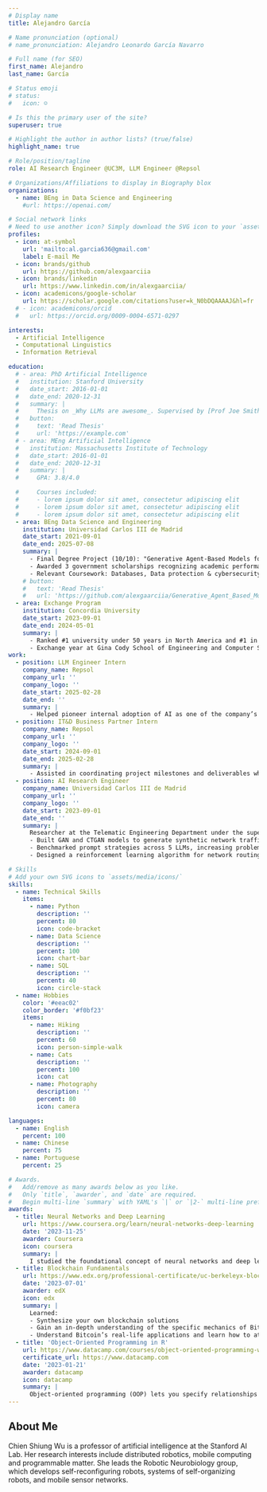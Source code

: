 ```yaml
---
# Display name
title: Alejandro García

# Name pronunciation (optional)
# name_pronunciation: Alejandro Leonardo García Navarro

# Full name (for SEO)
first_name: Alejandro 
last_name: García

# Status emoji
# status:
#   icon: ☺️

# Is this the primary user of the site?
superuser: true

# Highlight the author in author lists? (true/false)
highlight_name: true

# Role/position/tagline
role: AI Research Engineer @UC3M, LLM Engineer @Repsol

# Organizations/Affiliations to display in Biography blox
organizations:
  - name: BEng in Data Science and Engineering
    #url: https://openai.com/

# Social network links
# Need to use another icon? Simply download the SVG icon to your `assets/media/icons/` folder.
profiles:
  - icon: at-symbol
    url: 'mailto:al.garcia636@gmail.com'
    label: E-mail Me
  - icon: brands/github
    url: https://github.com/alexgaarciia
  - icon: brands/linkedin
    url: https://www.linkedin.com/in/alexgaarciia/
  - icon: academicons/google-scholar
    url: https://scholar.google.com/citations?user=k_N0bDQAAAAJ&hl=fr
  # - icon: academicons/orcid
  #   url: https://orcid.org/0009-0004-6571-0297

interests:
  - Artificial Intelligence
  - Computational Linguistics
  - Information Retrieval

education:
  # - area: PhD Artificial Intelligence
  #   institution: Stanford University
  #   date_start: 2016-01-01
  #   date_end: 2020-12-31
  #   summary: |
  #     Thesis on _Why LLMs are awesome_. Supervised by [Prof Joe Smith](https://example.com). Presented papers at 5 IEEE conferences with the contributions being published in 2 Springer journals.
  #   button:
  #     text: 'Read Thesis'
  #     url: 'https://example.com'
  # - area: MEng Artificial Intelligence
  #   institution: Massachusetts Institute of Technology
  #   date_start: 2016-01-01
  #   date_end: 2020-12-31
  #   summary: |
  #     GPA: 3.8/4.0

  #     Courses included:
  #     - lorem ipsum dolor sit amet, consectetur adipiscing elit
  #     - lorem ipsum dolor sit amet, consectetur adipiscing elit
  #     - lorem ipsum dolor sit amet, consectetur adipiscing elit
  - area: BEng Data Science and Engineering
    institution: Universidad Carlos III de Madrid
    date_start: 2021-09-01
    date_end: 2025-07-08
    summary: |
      - Final Degree Project (10/10): "Generative Agent-Based Models for Simulated Interactions: A Framework for Experiment Design". Published research project and interactive platform designed to democratize agentic AI. Enables non-technical users to simulate interactions between agents using Generative Agent-Based Modeling.
      - Awarded 3 government scholarships recognizing academic performance.
      - Relevant Coursework: Databases, Data protection & cybersecurity, Machine Learning, Neural Networks, Computer Vision, Web Analytics, Artificial Intelligence.
    # button:
    #   text: 'Read Thesis'
    #   url: 'https://github.com/alexgaarciia/Generative_Agent_Based_Modeling'
  - area: Exchange Program
    institution: Concordia University
    date_start: 2023-09-01
    date_end: 2024-05-01
    summary: |
      - Ranked #1 university under 50 years in North America and #1 in Canada for Software Engineering research.
      - Exchange year at Gina Cody School of Engineering and Computer Science under the "Santander Estudios" scholarship (Awarded one of the 110 scholarships offered by Banco Santander to study abroad for one academic year, receiving one of the highest-funded grants).
work:
  - position: LLM Engineer Intern
    company_name: Repsol
    company_url: ''
    company_logo: ''
    date_start: 2025-02-28
    date_end: ''
    summary: |
      - Helped pioneer internal adoption of AI as one of the company’s first LLM engineers, designing prompt strategies and deploying LLM agents in production environments.
  - position: IT&D Business Partner Intern
    company_name: Repsol 
    company_url: ''
    company_logo: ''
    date_start: 2024-09-01
    date_end: 2025-02-28
    summary: |
      - Assisted in coordinating project milestones and deliverables while tracking and reporting departmental costs, supporting effective budget management and completion of objectives on time.
  - position: AI Research Engineer
    company_name: Universidad Carlos III de Madrid
    company_url: ''
    company_logo: ''
    date_start: 2023-09-01
    date_end: ''
    summary: |
      Researcher at the Telematic Engineering Department under the supervision of Dr. José Alberto Hernández Gutiérrez:
      - Built GAN and CTGAN models to generate synthetic network traffic with 80%+ similarity to real data.
      - Benchmarked prompt strategies across 5 LLMs, increasing problem-solving accuracy by up to 30%.
      - Designed a reinforcement learning algorithm for network routing, keeping latency spikes below 14.8%.

# Skills
# Add your own SVG icons to `assets/media/icons/`
skills:
  - name: Technical Skills
    items:
      - name: Python
        description: ''
        percent: 80
        icon: code-bracket
      - name: Data Science
        description: ''
        percent: 100
        icon: chart-bar
      - name: SQL
        description: ''
        percent: 40
        icon: circle-stack
  - name: Hobbies
    color: '#eeac02'
    color_border: '#f0bf23'
    items:
      - name: Hiking
        description: ''
        percent: 60
        icon: person-simple-walk
      - name: Cats
        description: ''
        percent: 100
        icon: cat
      - name: Photography
        description: ''
        percent: 80
        icon: camera

languages:
  - name: English
    percent: 100
  - name: Chinese
    percent: 75
  - name: Portuguese
    percent: 25

# Awards.
#   Add/remove as many awards below as you like.
#   Only `title`, `awarder`, and `date` are required.
#   Begin multi-line `summary` with YAML's `|` or `|2-` multi-line prefix and indent 2 spaces below.
awards:
  - title: Neural Networks and Deep Learning
    url: https://www.coursera.org/learn/neural-networks-deep-learning
    date: '2023-11-25'
    awarder: Coursera
    icon: coursera
    summary: |
      I studied the foundational concept of neural networks and deep learning. By the end, I was familiar with the significant technological trends driving the rise of deep learning; build, train, and apply fully connected deep neural networks; implement efficient (vectorized) neural networks; identify key parameters in a neural network’s architecture; and apply deep learning to your own applications.
  - title: Blockchain Fundamentals
    url: https://www.edx.org/professional-certificate/uc-berkeleyx-blockchain-fundamentals
    date: '2023-07-01'
    awarder: edX
    icon: edx
    summary: |
      Learned:
      - Synthesize your own blockchain solutions
      - Gain an in-depth understanding of the specific mechanics of Bitcoin
      - Understand Bitcoin’s real-life applications and learn how to attack and destroy Bitcoin, Ethereum, smart contracts and Dapps, and alternatives to Bitcoin’s Proof-of-Work consensus algorithm
  - title: 'Object-Oriented Programming in R'
    url: https://www.datacamp.com/courses/object-oriented-programming-with-s3-and-r6-in-r
    certificate_url: https://www.datacamp.com
    date: '2023-01-21'
    awarder: datacamp
    icon: datacamp
    summary: |
      Object-oriented programming (OOP) lets you specify relationships between functions and the objects that they can act on, helping you manage complexity in your code. This is an intermediate level course, providing an introduction to OOP, using the S3 and R6 systems. S3 is a great day-to-day R programming tool that simplifies some of the functions that you write. R6 is especially useful for industry-specific analyses, working with web APIs, and building GUIs.
---
```


## About Me

Chien Shiung Wu is a professor of artificial intelligence at the Stanford AI Lab. Her research interests include distributed robotics, mobile computing and programmable matter. She leads the Robotic Neurobiology group, which develops self-reconfiguring robots, systems of self-organizing robots, and mobile sensor networks.
